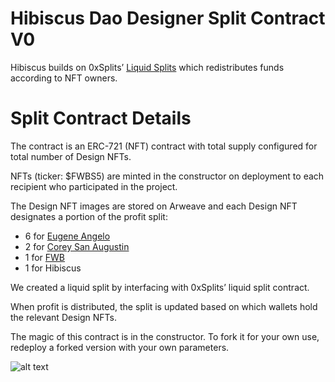 # Hibiscus Dao Designer Split Contract V0

Hibiscus builds on 0xSplits’ [Liquid Splits](https://docs.0xsplits.xyz/modules/liquid) which redistributes funds according to NFT owners.

# Split Contract Details

The contract is an ERC-721 (NFT) contract with total supply configured for total number of Design NFTs. 

NFTs (ticker: $FWBS5) are minted in the constructor on deployment to each recipient who participated in the project. 

The Design NFT images are stored on Arweave and each Design NFT designates a portion of the profit split: 

- 6 for [Eugene Angelo](https://angelo.ltd/)
- 2 for [Corey San Augustin](https://lastorchid.com/)
- 1 for [FWB](https://www.fwb.help/editorial/in-the-future-of-fashion-everyone-gets-paid)
- 1 for Hibiscus

We created a liquid split by interfacing with 0xSplits’ liquid split contract. 

When profit is distributed, the split is updated based on which wallets hold the relevant Design NFTs.

The magic of this contract is in the constructor. To fork it for your own use, redeploy a forked version with your own parameters.

![alt text](https://ztwbsne6fwmpuy6kfpde3rdolnzb4ssvqano6syxxjwm6fqwarqq.arweave.net/zOwZNJ4tmPpjyivGTcRuW3IeSlWAGu9LF7pszxYWBGE)
